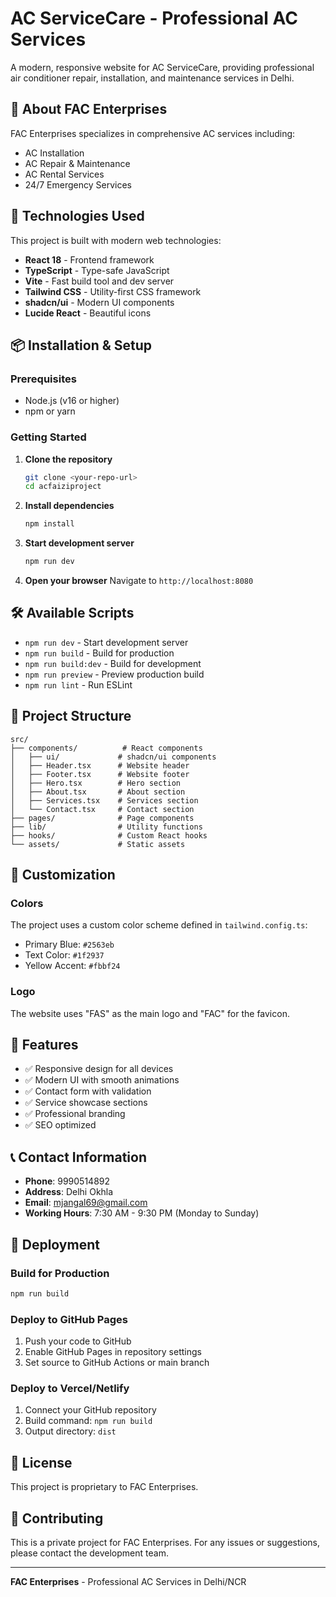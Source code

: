 # AC ServiceCare - Professional AC Services

A modern, responsive website for AC ServiceCare, providing professional air conditioner repair, installation, and maintenance services in Delhi.

## 🏢 About FAC Enterprises

FAC Enterprises specializes in comprehensive AC services including:
- AC Installation
- AC Repair & Maintenance
- AC Rental Services
- 24/7 Emergency Services

## 🚀 Technologies Used

This project is built with modern web technologies:

- **React 18** - Frontend framework
- **TypeScript** - Type-safe JavaScript
- **Vite** - Fast build tool and dev server
- **Tailwind CSS** - Utility-first CSS framework
- **shadcn/ui** - Modern UI components
- **Lucide React** - Beautiful icons

## 📦 Installation & Setup

### Prerequisites

- Node.js (v16 or higher)
- npm or yarn

### Getting Started

1. **Clone the repository**
   ```bash
   git clone <your-repo-url>
   cd acfaiziproject
   ```

2. **Install dependencies**
   ```bash
   npm install
   ```

3. **Start development server**
   ```bash
   npm run dev
   ```

4. **Open your browser**
   Navigate to `http://localhost:8080`

## 🛠️ Available Scripts

- `npm run dev` - Start development server
- `npm run build` - Build for production
- `npm run build:dev` - Build for development
- `npm run preview` - Preview production build
- `npm run lint` - Run ESLint

## 📁 Project Structure

```
src/
├── components/          # React components
│   ├── ui/             # shadcn/ui components
│   ├── Header.tsx      # Website header
│   ├── Footer.tsx      # Website footer
│   ├── Hero.tsx        # Hero section
│   ├── About.tsx       # About section
│   ├── Services.tsx    # Services section
│   └── Contact.tsx     # Contact section
├── pages/              # Page components
├── lib/                # Utility functions
├── hooks/              # Custom React hooks
└── assets/             # Static assets
```

## 🎨 Customization

### Colors
The project uses a custom color scheme defined in `tailwind.config.ts`:
- Primary Blue: `#2563eb`
- Text Color: `#1f2937`
- Yellow Accent: `#fbbf24`

### Logo
The website uses "FAS" as the main logo and "FAC" for the favicon.

## 📱 Features

- ✅ Responsive design for all devices
- ✅ Modern UI with smooth animations
- ✅ Contact form with validation
- ✅ Service showcase sections
- ✅ Professional branding
- ✅ SEO optimized

## 📞 Contact Information

- **Phone**: 9990514892
- **Address**: Delhi Okhla
- **Email**: mjangal69@gmail.com
- **Working Hours**: 7:30 AM - 9:30 PM (Monday to Sunday)

## 🚀 Deployment

### Build for Production
```bash
npm run build
```

### Deploy to GitHub Pages
1. Push your code to GitHub
2. Enable GitHub Pages in repository settings
3. Set source to GitHub Actions or main branch

### Deploy to Vercel/Netlify
1. Connect your GitHub repository
2. Build command: `npm run build`
3. Output directory: `dist`

## 📄 License

This project is proprietary to FAC Enterprises.

## 🤝 Contributing

This is a private project for FAC Enterprises. For any issues or suggestions, please contact the development team.

---

**FAC Enterprises** - Professional AC Services in Delhi/NCR

